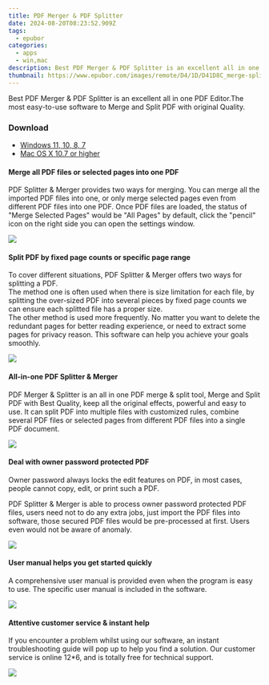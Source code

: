 ```yaml
---
title: PDF Merger & PDF Splitter
date: 2024-08-20T08:23:52.909Z
tags: 
  - epubor
categories: 
  - apps
  - win,mac
description: Best PDF Merger & PDF Splitter is an excellent all in one PDF Editor.The most easy-to-use software to Merge and Split PDF with original Quality.
thumbnail: https://www.epubor.com/images/remote/D4/1D/D41D8C_merge-split.jpg
---
```


Best PDF Merger & PDF Splitter is an excellent all in one PDF Editor.The most easy-to-use software to Merge and Split PDF with original Quality.


### Download

- [Windows 11, 10, 8, 7](https://download.epubor.com/pdf-merge-split.exe)
- [Mac OS X 10.7 or higher](http://download.epubor.com/pdf-merge-split.pkg)

#### Merge all PDF files or selected pages into one PDF

PDF Splitter & Merger provides two ways for merging. You can merge all the imported PDF files into one, or only merge selected pages even from different PDF files into one PDF. Once PDF files are loaded, the status of "Merge Selected Pages" would be "All Pages" by default, click the "pencil" icon on the right side you can open the settings window.

![](https://www.epubor.com/pdf-splitter-merger.htmlimages/pdf-splitter-merger-feature2.jpg)

#### Split PDF by fixed page counts or specific page range

To cover different situations, PDF Splitter & Merger offers two ways for splitting a PDF.  
The method one is often used when there is size limitation for each file, by splitting the over-sized PDF into several pieces by fixed page counts we can ensure each splitted file has a proper size.  
The other method is used more frequently. No matter you want to delete the redundant pages for better reading experience, or need to extract some pages for privacy reason. This software can help you achieve your goals smoothly.

![](https://www.epubor.com/pdf-splitter-merger.htmlimages/pdf-splitter-merger-feature3.jpg)

#### All-in-one PDF Splitter & Merger

PDF Merger & Splitter is an all in one PDF merge & split tool, Merge and Split PDF with Best Quality, keep all the original effects, powerful and easy to use. It can split PDF into multiple files with customized rules, combine several PDF files or selected pages from different PDF files into a single PDF document.

![](https://www.epubor.com/pdf-splitter-merger.htmlimages/pdf-splitter-merger-feature1.png)

#### Deal with owner password protected PDF

Owner password always locks the edit features on PDF, in most cases, people cannot copy, edit, or print such a PDF.

PDF Splitter & Merger is able to process owner password protected PDF files, users need not to do any extra jobs, just import the PDF files into software, those secured PDF files would be pre-processed at first. Users even would not be aware of anomaly.

![](https://www.epubor.com/pdf-splitter-merger.htmlimages/pdf-splitter-merger-feature4.png)

#### User manual helps you get started quickly

A comprehensive user manual is provided even when the program is easy to use. The specific user manual is included in the software.

![](https://www.epubor.com/images/tutorial-help.jpg)

#### Attentive customer service & instant help

If you encounter a problem whilst using our software, an instant troubleshooting guide will pop up to help you find a solution. Our customer service is online 12\*6, and is totally free for technical support.

![](https://www.epubor.com/images/customer-service.jpg)


<ins class="adsbygoogle"
      style="display:block"
      data-ad-client="ca-pub-7571918770474297"
      data-ad-slot="8358498916"
      data-ad-format="auto"
      data-full-width-responsive="true"></ins>